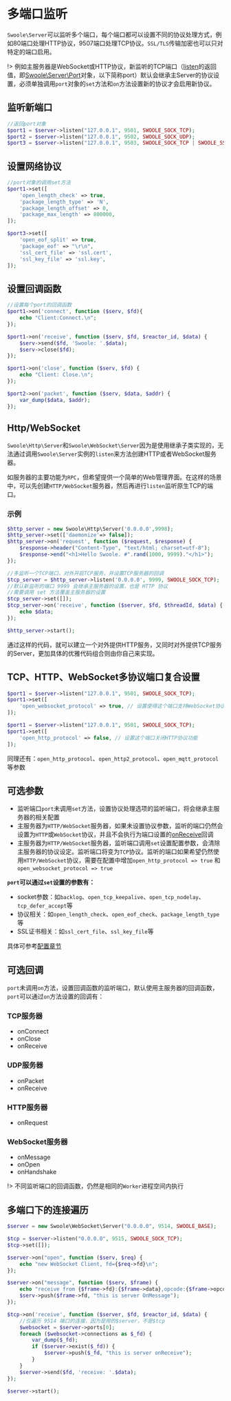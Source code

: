 # 多端口监听

`Swoole\Server`可以监听多个端口，每个端口都可以设置不同的协议处理方式，例如80端口处理HTTP协议，9507端口处理TCP协议。`SSL/TLS`传输加密也可以只对特定的端口启用。

!> 例如主服务器是WebSocket或HTTP协议，新监听的TCP端口（[listen](/server/methods?id=listen)的返回值，即[Swoole\Server\Port](server/server_port.md)对象，以下简称port）默认会继承主Server的协议设置，必须单独调用`port`对象的`set`方法和`on`方法设置新的协议才会启用新协议。 

## 监听新端口

```php
//返回port对象
$port1 = $server->listen("127.0.0.1", 9501, SWOOLE_SOCK_TCP);
$port2 = $server->listen("127.0.0.1", 9502, SWOOLE_SOCK_UDP);
$port3 = $server->listen("127.0.0.1", 9503, SWOOLE_SOCK_TCP | SWOOLE_SSL);
```

## 设置网络协议

```php
//port对象的调用set方法
$port1->set([
	'open_length_check' => true,
	'package_length_type' => 'N',
	'package_length_offset' => 0,
	'package_max_length' => 800000,
]);

$port3->set([
	'open_eof_split' => true,
	'package_eof' => "\r\n",
	'ssl_cert_file' => 'ssl.cert',
	'ssl_key_file' => 'ssl.key',
]);
```

## 设置回调函数

```php
//设置每个port的回调函数
$port1->on('connect', function ($serv, $fd){
    echo "Client:Connect.\n";
});

$port1->on('receive', function ($serv, $fd, $reactor_id, $data) {
    $serv->send($fd, 'Swoole: '.$data);
    $serv->close($fd);
});

$port1->on('close', function ($serv, $fd) {
    echo "Client: Close.\n";
});

$port2->on('packet', function ($serv, $data, $addr) {
    var_dump($data, $addr);
});
```

## Http/WebSocket

`Swoole\Http\Server`和`Swoole\WebSocket\Server`因为是使用继承子类实现的，无法通过调用`Swoole\Server`实例的`listen`来方法创建HTTP或者WebSocket服务器。

如服务器的主要功能为`RPC`，但希望提供一个简单的Web管理界面。在这样的场景中，可以先创建`HTTP/WebSocket`服务器，然后再进行`listen`监听原生TCP的端口。

### 示例

```php
$http_server = new Swoole\Http\Server('0.0.0.0',9998);
$http_server->set(['daemonize'=> false]);
$http_server->on('request', function ($request, $response) {
    $response->header("Content-Type", "text/html; charset=utf-8");
    $response->end("<h1>Hello Swoole. #".rand(1000, 9999)."</h1>");
});

//多监听一个TCP端口，对外开启TCP服务，并设置TCP服务器的回调
$tcp_server = $http_server->listen('0.0.0.0', 9999, SWOOLE_SOCK_TCP);
//默认新监听的端口 9999 会继承主服务器的设置，也是 HTTP 协议
//需要调用 set 方法覆盖主服务器的设置
$tcp_server->set([]);
$tcp_server->on('receive', function ($server, $fd, $threadId, $data) {
    echo $data;
});

$http_server->start();
```

通过这样的代码，就可以建立一个对外提供HTTP服务，又同时对外提供TCP服务的Server，更加具体的优雅代码组合则由你自己来实现。

## TCP、HTTP、WebSocket多协议端口复合设置

```php
$port1 = $server->listen("127.0.0.1", 9501, SWOOLE_SOCK_TCP);
$port1->set([
    'open_websocket_protocol' => true, // 设置使得这个端口支持WebSocket协议
]);
```

```php
$port1 = $server->listen("127.0.0.1", 9501, SWOOLE_SOCK_TCP);
$port1->set([
    'open_http_protocol' => false, // 设置这个端口关闭HTTP协议功能
]);
```

同理还有：`open_http_protocol`、`open_http2_protocol`、`open_mqtt_protocol` 等参数

## 可选参数

* 监听端口`port`未调用`set`方法，设置协议处理选项的监听端口，将会继承主服务器的相关配置
* 主服务器为`HTTP/WebSocket`服务器，如果未设置协议参数，监听的端口仍然会设置为`HTTP`或`WebSocket`协议，并且不会执行为端口设置的[onReceive](/server/events?id=onreceive)回调
* 主服务器为`HTTP/WebSocket`服务器，监听端口调用`set`设置配置参数，会清除主服务器的协议设定。监听端口将变为`TCP`协议。监听的端口如果希望仍然使用`HTTP/WebSocket`协议，需要在配置中增加`open_http_protocol => true` 和 `open_websocket_protocol => true`

**`port`可以通过`set`设置的参数有：**

* socket参数：如`backlog`、`open_tcp_keepalive`、`open_tcp_nodelay`、`tcp_defer_accept`等
* 协议相关：如`open_length_check`、`open_eof_check`、`package_length_type`等
* SSL证书相关：如`ssl_cert_file`、`ssl_key_file`等

具体可参考[配置章节](/server/setting)

## 可选回调

`port`未调用`on`方法，设置回调函数的监听端口，默认使用主服务器的回调函数，`port`可以通过`on`方法设置的回调有：
 

### TCP服务器

* onConnect
* onClose
* onReceive

### UDP服务器

* onPacket
* onReceive
    

### HTTP服务器

* onRequest
    

### WebSocket服务器

* onMessage
* onOpen
* onHandshake

!> 不同监听端口的回调函数，仍然是相同的`Worker`进程空间内执行

## 多端口下的连接遍历

```php
$server = new Swoole\WebSocket\Server("0.0.0.0", 9514, SWOOLE_BASE);

$tcp = $server->listen("0.0.0.0", 9515, SWOOLE_SOCK_TCP);
$tcp->set([]);

$server->on("open", function ($serv, $req) {
    echo "new WebSocket Client, fd={$req->fd}\n";
});

$server->on("message", function ($serv, $frame) {
    echo "receive from {$frame->fd}:{$frame->data},opcode:{$frame->opcode},fin:{$frame->finish}\n";
    $serv->push($frame->fd, "this is server OnMessage");
});

$tcp->on('receive', function ($server, $fd, $reactor_id, $data) {
    //仅遍历 9514 端口的连接，因为是用的$server，不是$tcp
    $websocket = $server->ports[0];
    foreach ($websocket->connections as $_fd) {
        var_dump($_fd);
        if ($server->exist($_fd)) {
            $server->push($_fd, "this is server onReceive");
        }
    }
    $server->send($fd, 'receive: '.$data);
});

$server->start();
```
